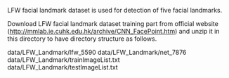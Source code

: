 LFW facial landmark dataset is used for detection of five facial landmarks. 

Download LFW facial landmark dataset training part from official website (http://mmlab.ie.cuhk.edu.hk/archive/CNN_FacePoint.htm) and unzip it in this directory to have directory structure as follows.

data/LFW_Landmark/lfw_5590
data/LFW_Landmark/net_7876
data/LFW_Landmark/trainImageList.txt
data/LFW_Landmark/testImageList.txt
